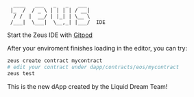 ```
  ____   ___   _   _   ___
 |_  /  / _ \ | | | | / __|
  / /  |  __/ | |_| | \__ \
 /___|  \___|  \__,_| |___/  IDE

```

Start the Zeus IDE with [Gitpod](https://gitpod.io/#https://github.com/eoscryptodev/dappgame)


After your enviroment finishes loading in the editor, you can try:
```bash
zeus create contract mycontract
# edit your contract under dapp/contracts/eos/mycontract
zeus test
```
This is the new dApp created by the Liquid Dream Team!
